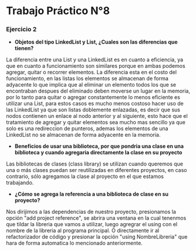 # Trabajo Práctico N°8

### Ejercicio 2

- **Objetos del tipo LinkedList y List, ¿Cuales son las diferencias que tienen?**

La diferencia entre una List<T> y una LinkedList<T> es en cuanto a eficiencia, ya que en cuanto a funcionamiento son similares porque en ambas podemos agregar, quitar o recorrer elementos. La diferencia esta en el costo del funcionamiento, en las listas los elementos se almacenan de forma adyacente lo que implica que al eliminar un elemento todos los que se encontraban despues del eliminado deben moverse un lugar en la memoria, por lo tanto para quitar o agregar constantemente lo menos eficiente es utilizar una List, para estos casos es mucho menos costoso hacer uso de las LinkedList ya que son listas doblemente enlazadas, es decir que sus nodos contienen un enlace al nodo anterior y al siguiente, esto hace que el tratamiento de agregar y quitar elementos sea mucho mas sencillo ya que solo es una redireccion de punteros, ademas los elementos de una LinkedList no se almacenan de forma adyacente en la memoria. 
  
 - **Beneficios de usar una biblioteca, por que pondria una clase en una biblioteca y cuando agregaria directamente la clase en su proyecto**
 
 Las bibliotecas de clases (class library) se utilizan cuando queremos que una o más clases puedan ser reutilizadas en diferentes proyectos, en caso contrario, sólo agregamos la clase al proyecto en el que estamos trabajando.
 
 - **¿Cómo se agrega la referencia a una biblioteca de clase en su proyecto?**
 
 Nos dirijimos a las dependencias de nuestro proyecto, presionamos la opción "add project reference", se abrira una ventana en la cual tenenmos que tildar la libreria que vamos a utilizar, luego agregrar el using con el nombre de la libreria al programa principal. O directamente ir al refactorizador de código y presionar la opción "using NombreLibreria" que hara de forma automatica lo mencionado anteriormente.
